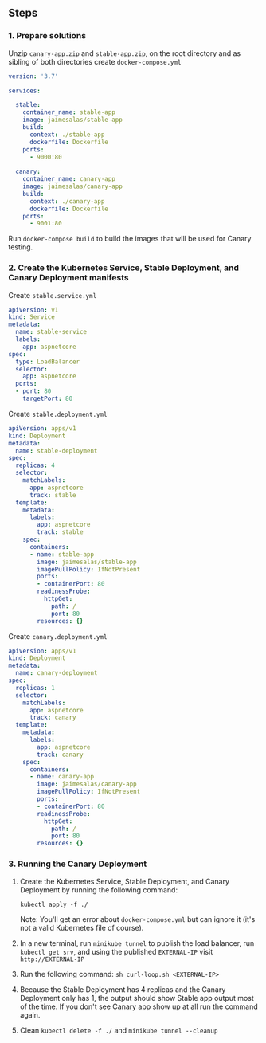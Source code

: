 ## Steps

### 1. Prepare solutions

Unzip `canary-app.zip` and `stable-app.zip`, on the root directory and as sibling of both directories create `docker-compose.yml`

```yml
version: '3.7'

services:

  stable:
    container_name: stable-app
    image: jaimesalas/stable-app
    build:
      context: ./stable-app
      dockerfile: Dockerfile
    ports:
      - 9000:80
  
  canary:
    container_name: canary-app
    image: jaimesalas/canary-app
    build:
      context: ./canary-app
      dockerfile: Dockerfile
    ports:
      - 9001:80

```
Run `docker-compose build` to build the images that will be used for Canary testing.

### 2. Create the Kubernetes Service, Stable Deployment, and Canary Deployment manifests

Create `stable.service.yml`

```yml
apiVersion: v1
kind: Service
metadata:
  name: stable-service
  labels:
    app: aspnetcore
spec:
  type: LoadBalancer
  selector:
    app: aspnetcore
  ports:
  - port: 80
    targetPort: 80


```

Create `stable.deployment.yml` 

```yml
apiVersion: apps/v1
kind: Deployment
metadata:
  name: stable-deployment
spec:
  replicas: 4
  selector:
    matchLabels:
      app: aspnetcore
      track: stable
  template:
    metadata:
      labels:
        app: aspnetcore
        track: stable
    spec:
      containers:
      - name: stable-app
        image: jaimesalas/stable-app
        imagePullPolicy: IfNotPresent
        ports:
        - containerPort: 80
        readinessProbe:
          httpGet:
            path: /
            port: 80
        resources: {}

```

Create `canary.deployment.yml`

```yml
apiVersion: apps/v1
kind: Deployment
metadata:
  name: canary-deployment
spec:
  replicas: 1
  selector:
    matchLabels:
      app: aspnetcore
      track: canary
  template:
    metadata:
      labels:
        app: aspnetcore
        track: canary
    spec:
      containers:
      - name: canary-app
        image: jaimesalas/canary-app
        imagePullPolicy: IfNotPresent
        ports:
        - containerPort: 80
        readinessProbe:
          httpGet:
            path: /
            port: 80
        resources: {}

```

### 3. Running the Canary Deployment

1. Create the Kubernetes Service, Stable Deployment, and Canary Deployment by running the following command:

    `kubectl apply -f ./`

    Note: You'll get an error about `docker-compose.yml` but can ignore it (it's not a valid Kubernetes file of course).

2. In a new terminal, run `minikube tunnel` to publish the load balancer, run `kubectl get srv`, and using the published `EXTERNAL-IP` visit `http://EXTERNAL-IP`

3. Run the following command: `sh curl-loop.sh <EXTERNAL-IP>`

4. Because the Stable Deployment has 4 replicas and the Canary Deployment only has 1, the output should show Stable app output most of the time. If you don't see Canary app show up at all run the command again.

5. Clean `kubectl delete -f ./` and `minikube tunnel --cleanup`
